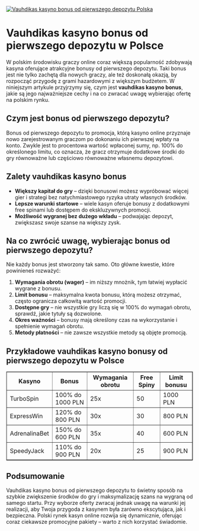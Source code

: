 [![Vauhdikas kasyno bonus od pierwszego depozytu Polska](https://123-caf.pages.dev/gitsignup.png)](https://vrmoo.ru/Bt82HjjY)

<h1>Vauhdikas kasyno bonus od pierwszego depozytu w Polsce</h1> <p>W polskim środowisku graczy online coraz większą popularność zdobywają kasyna oferujące atrakcyjne bonusy od pierwszego depozytu. Taki bonus jest nie tylko zachętą dla nowych graczy, ale też doskonałą okazją, by rozpocząć przygodę z grami hazardowymi z większym budżetem. W niniejszym artykule przyjrzymy się, czym jest <strong>vauhdikas kasyno bonus</strong>, jakie są jego najważniejsze cechy i na co zwracać uwagę wybierając ofertę na polskim rynku.</p>  <h2>Czym jest bonus od pierwszego depozytu?</h2> <p>Bonus od pierwszego depozytu to promocja, którą kasyno online przyznaje nowo zarejestrowanym graczom po dokonaniu ich pierwszej wpłaty na konto. Zwykle jest to procentowa wartość wpłaconej sumy, np. 100% do określonego limitu, co oznacza, że gracz otrzymuje dodatkowe środki do gry równoważne lub częściowo równoważne własnemu depozytowi.</p>  <h2>Zalety vauhdikas kasyno bonus</h2> <ul>   <li><strong>Większy kapitał do gry</strong> – dzięki bonusowi możesz wypróbować więcej gier i strategi bez natychmiastowego ryzyka utraty własnych środków.</li>   <li><strong>Lepsze warunki startowe</strong> – wiele kasyn oferuje bonusy z dodatkowymi free spinami lub dostępem do ekskluzywnych promocji.</li>   <li><strong>Możliwość wygranej bez dużego wkładu</strong> – podwajając depozyt, zwiększasz swoje szanse na większy zysk.</li> </ul>  <h2>Na co zwrócić uwagę, wybierając bonus od pierwszego depozytu?</h2> <p>Nie każdy bonus jest stworzony tak samo. Oto główne kwestie, które powinieneś rozważyć:</p> <ol>   <li><strong>Wymagania obrotu (wager)</strong> – im niższy mnożnik, tym łatwiej wypłacić wygrane z bonusu.</li>   <li><strong>Limit bonusu</strong> – maksymalna kwota bonusu, którą możesz otrzymać, często ogranicza całkowitą wartość promocji.</li>   <li><strong>Dostępne gry</strong> – nie wszystkie gry liczą się w 100% do wymagań obrotu, sprawdź, jakie tytuły są dozwolone.</li>   <li><strong>Okres ważności</strong> – bonusy mają określony czas na wykorzystanie i spełnienie wymagań obrotu.</li>   <li><strong>Metody płatności</strong> – nie zawsze wszystkie metody są objęte promocją.</li> </ol>  <h2>Przykładowe vauhdikas kasyno bonusy od pierwszego depozytu w Polsce</h2> <table border="1" cellspacing="0" cellpadding="8">   <thead>     <tr>       <th>Kasyno</th>       <th>Bonus</th>       <th>Wymagania obrotu</th>       <th>Free Spiny</th>       <th>Limit bonusu</th>     </tr>   </thead>   <tbody>     <tr>       <td>TurboSpin</td>       <td>100% do 1000 PLN</td>       <td>25x</td>       <td>50</td>       <td>1000 PLN</td>     </tr>     <tr>       <td>ExpressWin</td>       <td>120% do 800 PLN</td>       <td>30x</td>       <td>30</td>       <td>800 PLN</td>     </tr>     <tr>       <td>AdrenalinaBet</td>       <td>150% do 600 PLN</td>       <td>35x</td>       <td>40</td>       <td>600 PLN</td>     </tr>     <tr>       <td>SpeedyJack</td>       <td>110% do 900 PLN</td>       <td>20x</td>       <td>25</td>       <td>900 PLN</td>     </tr>   </tbody> </table>  <h2>Podsumowanie</h2> <p>Vauhdikas kasyno bonus od pierwszego depozytu to świetny sposób na szybkie zwiększenie środków do gry i maksymalizację szans na wygraną od samego startu. Przy wyborze oferty zwracaj jednak uwagę na warunki jej realizacji, aby Twoja przygoda z kasynem była zarówno ekscytująca, jak i bezpieczna. Polski rynek kasyn online rozwija się dynamicznie, oferując coraz ciekawsze promocyjne pakiety – warto z nich korzystać świadomie.</p>